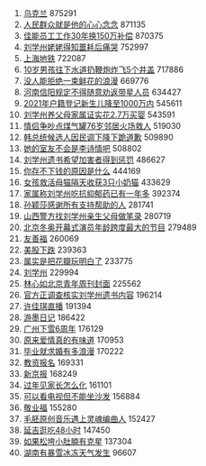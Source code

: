 1. [乌克兰](https://s.weibo.com//weibo?q=%E4%B9%8C%E5%85%8B%E5%85%B0&Refer=top) 875291
2. [人民群众就是他的心心念念](https://s.weibo.com//weibo?q=%23%E4%BA%BA%E6%B0%91%E7%BE%A4%E4%BC%97%E5%B0%B1%E6%98%AF%E4%BB%96%E7%9A%84%E5%BF%83%E5%BF%83%E5%BF%B5%E5%BF%B5%23&Refer=top) 871135
3. [佳能员工工作30年换150万补偿](https://s.weibo.com//weibo?q=%23%E4%BD%B3%E8%83%BD%E5%91%98%E5%B7%A5%E5%B7%A5%E4%BD%9C30%E5%B9%B4%E6%8D%A2150%E4%B8%87%E8%A1%A5%E5%81%BF%23&Refer=top) 870375
4. [刘学州姥姥得知噩耗后痛哭](https://s.weibo.com//weibo?q=%23%E5%88%98%E5%AD%A6%E5%B7%9E%E5%A7%A5%E5%A7%A5%E5%BE%97%E7%9F%A5%E5%99%A9%E8%80%97%E5%90%8E%E7%97%9B%E5%93%AD%23&Refer=top) 752997
5. [上海地铁](https://s.weibo.com//weibo?q=%E4%B8%8A%E6%B5%B7%E5%9C%B0%E9%93%81&Refer=top) 722087
6. [10岁男孩往下水道扔鞭炮炸飞5个井盖](https://s.weibo.com//weibo?q=%2310%E5%B2%81%E7%94%B7%E5%AD%A9%E5%BE%80%E4%B8%8B%E6%B0%B4%E9%81%93%E6%89%94%E9%9E%AD%E7%82%AE%E7%82%B8%E9%A3%9E5%E4%B8%AA%E4%BA%95%E7%9B%96%23&Refer=top) 717886
7. [没人能拒绝一束鲜花的浪漫](https://s.weibo.com//weibo?q=%23%E6%B2%A1%E4%BA%BA%E8%83%BD%E6%8B%92%E7%BB%9D%E4%B8%80%E6%9D%9F%E9%B2%9C%E8%8A%B1%E7%9A%84%E6%B5%AA%E6%BC%AB%23&Refer=top) 669776
8. [河南信阳规定不得随意劝返带星人员](https://s.weibo.com//weibo?q=%23%E6%B2%B3%E5%8D%97%E4%BF%A1%E9%98%B3%E8%A7%84%E5%AE%9A%E4%B8%8D%E5%BE%97%E9%9A%8F%E6%84%8F%E5%8A%9D%E8%BF%94%E5%B8%A6%E6%98%9F%E4%BA%BA%E5%91%98%23&Refer=top) 634427
9. [2021年户籍登记新生儿降至1000万内](https://s.weibo.com//weibo?q=%232021%E5%B9%B4%E6%88%B7%E7%B1%8D%E7%99%BB%E8%AE%B0%E6%96%B0%E7%94%9F%E5%84%BF%E9%99%8D%E8%87%B31000%E4%B8%87%E5%86%85%23&Refer=top) 545611
10. [刘学州养父母家属证实花2.7万买婴](https://s.weibo.com//weibo?q=%23%E5%88%98%E5%AD%A6%E5%B7%9E%E5%85%BB%E7%88%B6%E6%AF%8D%E5%AE%B6%E5%B1%9E%E8%AF%81%E5%AE%9E%E8%8A%B12.7%E4%B8%87%E4%B9%B0%E5%A9%B4%23&Refer=top) 543591
11. [情侣争吵点煤气罐76岁邻居火场救人](https://s.weibo.com//weibo?q=%23%E6%83%85%E4%BE%A3%E4%BA%89%E5%90%B5%E7%82%B9%E7%85%A4%E6%B0%94%E7%BD%9076%E5%B2%81%E9%82%BB%E5%B1%85%E7%81%AB%E5%9C%BA%E6%95%91%E4%BA%BA%23&Refer=top) 519030
12. [韩总统候选人因民调下降下跪道歉](https://s.weibo.com//weibo?q=%23%E9%9F%A9%E6%80%BB%E7%BB%9F%E5%80%99%E9%80%89%E4%BA%BA%E5%9B%A0%E6%B0%91%E8%B0%83%E4%B8%8B%E9%99%8D%E4%B8%8B%E8%B7%AA%E9%81%93%E6%AD%89%23&Refer=top) 509890
13. [她的室友不会是李诗情吧](https://s.weibo.com//weibo?q=%23%E5%A5%B9%E7%9A%84%E5%AE%A4%E5%8F%8B%E4%B8%8D%E4%BC%9A%E6%98%AF%E6%9D%8E%E8%AF%97%E6%83%85%E5%90%A7%23&Refer=top) 508802
14. [刘学州遗书希望加害者得到惩罚](https://s.weibo.com//weibo?q=%23%E5%88%98%E5%AD%A6%E5%B7%9E%E9%81%97%E4%B9%A6%E5%B8%8C%E6%9C%9B%E5%8A%A0%E5%AE%B3%E8%80%85%E5%BE%97%E5%88%B0%E6%83%A9%E7%BD%9A%23&Refer=top) 486627
15. [你存不下钱的原因是什么](https://s.weibo.com//weibo?q=%23%E4%BD%A0%E5%AD%98%E4%B8%8D%E4%B8%8B%E9%92%B1%E7%9A%84%E5%8E%9F%E5%9B%A0%E6%98%AF%E4%BB%80%E4%B9%88%23&Refer=top) 444169
16. [女孩救活母猫隔天收获3只小奶猫](https://s.weibo.com//weibo?q=%23%E5%A5%B3%E5%AD%A9%E6%95%91%E6%B4%BB%E6%AF%8D%E7%8C%AB%E9%9A%94%E5%A4%A9%E6%94%B6%E8%8E%B73%E5%8F%AA%E5%B0%8F%E5%A5%B6%E7%8C%AB%23&Refer=top) 433629
17. [家属称刘学州吃抗抑郁药已有一年多](https://s.weibo.com//weibo?q=%23%E5%AE%B6%E5%B1%9E%E7%A7%B0%E5%88%98%E5%AD%A6%E5%B7%9E%E5%90%83%E6%8A%97%E6%8A%91%E9%83%81%E8%8D%AF%E5%B7%B2%E6%9C%89%E4%B8%80%E5%B9%B4%E5%A4%9A%23&Refer=top) 392374
18. [孙颖莎感谢所有支持帮助的人](https://s.weibo.com//weibo?q=%23%E5%AD%99%E9%A2%96%E8%8E%8E%E6%84%9F%E8%B0%A2%E6%89%80%E6%9C%89%E6%94%AF%E6%8C%81%E5%B8%AE%E5%8A%A9%E7%9A%84%E4%BA%BA%23&Refer=top) 281741
19. [山西警方找刘学州亲生父母做笔录](https://s.weibo.com//weibo?q=%23%E5%B1%B1%E8%A5%BF%E8%AD%A6%E6%96%B9%E6%89%BE%E5%88%98%E5%AD%A6%E5%B7%9E%E4%BA%B2%E7%94%9F%E7%88%B6%E6%AF%8D%E5%81%9A%E7%AC%94%E5%BD%95%23&Refer=top) 280719
20. [北京冬奥开幕式演员年龄跨度最大的节目](https://s.weibo.com//weibo?q=%23%E5%8C%97%E4%BA%AC%E5%86%AC%E5%A5%A5%E5%BC%80%E5%B9%95%E5%BC%8F%E6%BC%94%E5%91%98%E5%B9%B4%E9%BE%84%E8%B7%A8%E5%BA%A6%E6%9C%80%E5%A4%A7%E7%9A%84%E8%8A%82%E7%9B%AE%23&Refer=top) 279489
21. [友善福](https://s.weibo.com//weibo?q=%23%E5%8F%8B%E5%96%84%E7%A6%8F%23&Refer=top) 260069
22. [美股下跌](https://s.weibo.com//weibo?q=%E7%BE%8E%E8%82%A1%E4%B8%8B%E8%B7%8C&Refer=top) 239363
23. [属实是把花瓣玩明白了](https://s.weibo.com//weibo?q=%23%E5%B1%9E%E5%AE%9E%E6%98%AF%E6%8A%8A%E8%8A%B1%E7%93%A3%E7%8E%A9%E6%98%8E%E7%99%BD%E4%BA%86%23&Refer=top) 233775
24. [刘学州](https://s.weibo.com//weibo?q=%23%E5%88%98%E5%AD%A6%E5%B7%9E%23&Refer=top) 229994
25. [林心如北京青年周刊封面](https://s.weibo.com//weibo?q=%23%E6%9E%97%E5%BF%83%E5%A6%82%E5%8C%97%E4%BA%AC%E9%9D%92%E5%B9%B4%E5%91%A8%E5%88%8A%E5%B0%81%E9%9D%A2%23&Refer=top) 225562
26. [官方正调查核实刘学州遗书内容](https://s.weibo.com//weibo?q=%23%E5%AE%98%E6%96%B9%E6%AD%A3%E8%B0%83%E6%9F%A5%E6%A0%B8%E5%AE%9E%E5%88%98%E5%AD%A6%E5%B7%9E%E9%81%97%E4%B9%A6%E5%86%85%E5%AE%B9%23&Refer=top) 196214
27. [许佳琪直播](https://s.weibo.com//weibo?q=%E8%AE%B8%E4%BD%B3%E7%90%AA%E7%9B%B4%E6%92%AD&Refer=top) 191394
28. [游墨日记](https://s.weibo.com//weibo?q=%23%E6%B8%B8%E5%A2%A8%E6%97%A5%E8%AE%B0%23&Refer=top) 186422
29. [广州下雪6周年](https://s.weibo.com//weibo?q=%23%E5%B9%BF%E5%B7%9E%E4%B8%8B%E9%9B%AA6%E5%91%A8%E5%B9%B4%23&Refer=top) 176129
30. [原来爱情真的有味道](https://s.weibo.com//weibo?q=%23%E5%8E%9F%E6%9D%A5%E7%88%B1%E6%83%85%E7%9C%9F%E7%9A%84%E6%9C%89%E5%91%B3%E9%81%93%23&Refer=top) 170953
31. [毕业就求婚有多浪漫](https://s.weibo.com//weibo?q=%23%E6%AF%95%E4%B8%9A%E5%B0%B1%E6%B1%82%E5%A9%9A%E6%9C%89%E5%A4%9A%E6%B5%AA%E6%BC%AB%23&Refer=top) 170222
32. [教资报名](https://s.weibo.com//weibo?q=%E6%95%99%E8%B5%84%E6%8A%A5%E5%90%8D&Refer=top) 169331
33. [新京报](https://s.weibo.com//weibo?q=%E6%96%B0%E4%BA%AC%E6%8A%A5&Refer=top) 168249
34. [过年见家长怎么化](https://s.weibo.com//weibo?q=%23%E8%BF%87%E5%B9%B4%E8%A7%81%E5%AE%B6%E9%95%BF%E6%80%8E%E4%B9%88%E5%8C%96%23&Refer=top) 161101
35. [可以看电视但不能坐沙发](https://s.weibo.com//weibo?q=%23%E5%8F%AF%E4%BB%A5%E7%9C%8B%E7%94%B5%E8%A7%86%E4%BD%86%E4%B8%8D%E8%83%BD%E5%9D%90%E6%B2%99%E5%8F%91%23&Refer=top) 156884
36. [敬业福](https://s.weibo.com//weibo?q=%E6%95%AC%E4%B8%9A%E7%A6%8F&Refer=top) 155280
37. [毛胚原创音乐遇上灵魂编曲人](https://s.weibo.com//weibo?q=%23%E6%AF%9B%E8%83%9A%E5%8E%9F%E5%88%9B%E9%9F%B3%E4%B9%90%E9%81%87%E4%B8%8A%E7%81%B5%E9%AD%82%E7%BC%96%E6%9B%B2%E4%BA%BA%23&Refer=top) 152427
38. [延吉逛吃48小时](https://s.weibo.com//weibo?q=%23%E5%BB%B6%E5%90%89%E9%80%9B%E5%90%8348%E5%B0%8F%E6%97%B6%23&Refer=top) 147450
39. [如果松垮小肚腩有克星](https://s.weibo.com//weibo?q=%23%E5%A6%82%E6%9E%9C%E6%9D%BE%E5%9E%AE%E5%B0%8F%E8%82%9A%E8%85%A9%E6%9C%89%E5%85%8B%E6%98%9F%23&Refer=top) 137304
40. [湖南有暴雪冰冻天气发生](https://s.weibo.com//weibo?q=%23%E6%B9%96%E5%8D%97%E6%9C%89%E6%9A%B4%E9%9B%AA%E5%86%B0%E5%86%BB%E5%A4%A9%E6%B0%94%E5%8F%91%E7%94%9F%23&Refer=top) 96607

